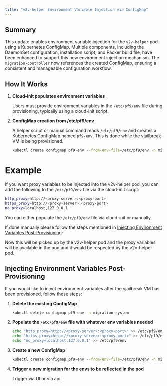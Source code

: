 ```yaml
---
title: "v2v-helper Environment Variable Injection via ConfigMap"
---
```

## Summary

This update enables environment variable injection for the `v2v-helper` pod using a Kubernetes ConfigMap. Multiple components, including the DaemonSet configuration, installation script, and Packer build file, have been enhanced to support this new environment injection mechanism. The `migration-controller` now references the created ConfigMap, ensuring a consistent and manageable configuration workflow.

## How It Works

1. **Cloud-init populates environment variables**

   Users must provide environment variables in the `/etc/pf9/env` file during provisioning, typically using a cloud-init script.

2. **ConfigMap creation from /etc/pf9/env**

   A helper script or manual command reads `/etc/pf9/env` and creates a Kubernetes ConfigMap named `pf9-env`.
   This is done while the vjailbreak VM is being provisioned.
   ```bash
   kubectl create configmap pf9-env --from-env-file=/etc/pf9/env -n migration-system

# Example
   If you want proxy variables to be injected into the v2v-helper pod, you can add the following to the `/etc/pf9/env` file via the cloud-init script:
   ```bash
   http_proxy=http://<proxy-server>:<proxy-port>
   https_proxy=http://<proxy-server>:<proxy-port>
   no_proxy=localhost,127.0.0.1
   ```
   You can either populate the `/etc/pf9/env` file via cloud-init or manually.

   If done manually please follow the steps mentioned in [Injecting Environment Variables Post-Provisioning](#injecting-environment-variables-post-provisioning):
   

   Now this will be picked up by the v2v-helper pod and the proxy variables will be available in the pod and it would be respected by the v2v-helper pod.

## Injecting Environment Variables Post-Provisioning

If you would like to inject environment variables after the vjailbreak VM has been provisioned, follow these steps:
1. **Delete the existing ConfigMap**

   ```bash
   kubectl delete configmap pf9-env -n migration-system
   ```
2. **Populate the `/etc/pf9/env` file with whatever env variables needed**

   ```bash
   echo "http_proxy=http://<proxy-server>:<proxy-port>" >> /etc/pf9/env
   echo "https_proxy=http://<proxy-server>:<proxy-port>" >> /etc/pf9/env
   echo "no_proxy=localhost,127.0.0.1" >> /etc/pf9/env
   ```

3. **Create a new ConfigMap**

   ```bash
   kubectl create configmap pf9-env --from-env-file=/etc/pf9/env -n migration-system
   ```
4. **Trigger a new migration for the envs to be reflected in the pod**

    Trigger via UI or via api. 

    
   
